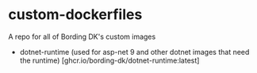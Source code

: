 # custom-dockerfiles
A repo for all of Bording DK's custom images

- dotnet-runtime (used for asp-net 9 and other dotnet images that need the runtime) [ghcr.io/bording-dk/dotnet-runtime:latest]
